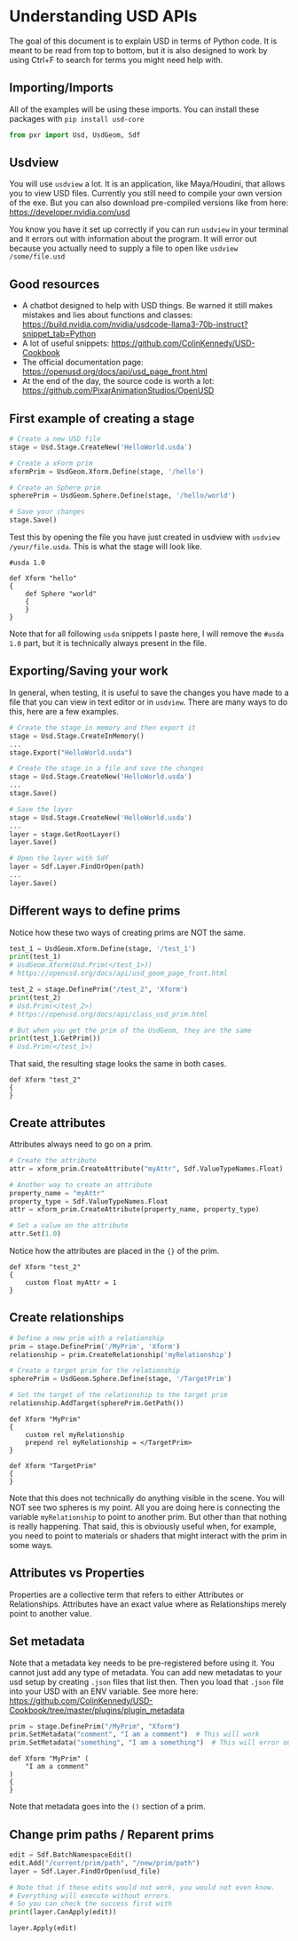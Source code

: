 # Understanding USD APIs

The goal of this document is to explain USD in terms of Python code. It is meant to be read from top to bottom, but it is also designed to work by using Ctrl+F to search for terms you might need help with.

## Importing/Imports

All of the examples will be using these imports. You can install these packages with `pip install usd-core`

```python
from pxr import Usd, UsdGeom, Sdf
```

## Usdview

You will use `usdview` a lot. It is an application, like Maya/Houdini, that allows you to view USD files. Currently you still need to compile your own version of the exe. But you can also download pre-compiled versions like from here: https://developer.nvidia.com/usd

You know you have it set up correctly if you can run `usdview` in your terminal and it errors out with information about the program. It will error out because you actually need to supply a file to open like `usdview /some/file.usd`

## Good resources

* A chatbot designed to help with USD things. Be warned it still makes mistakes and lies about functions and classes: https://build.nvidia.com/nvidia/usdcode-llama3-70b-instruct?snippet_tab=Python
* A lot of useful snippets: https://github.com/ColinKennedy/USD-Cookbook
* The official documentation page: https://openusd.org/docs/api/usd_page_front.html
* At the end of the day, the source code is worth a lot: https://github.com/PixarAnimationStudios/OpenUSD

## First example of creating a stage

```python
# Create a new USD file
stage = Usd.Stage.CreateNew('HelloWorld.usda')

# Create a xForm prim
xformPrim = UsdGeom.Xform.Define(stage, '/hello')

# Create an Sphere prim
spherePrim = UsdGeom.Sphere.Define(stage, '/hello/world')

# Save your changes
stage.Save()
```

Test this by opening the file you have just created in usdview with `usdview /your/file.usda`. This is what the stage will look like.

```
#usda 1.0

def Xform "hello"
{
    def Sphere "world"
    {
    }
}
```

Note that for all following `usda` snippets I paste here, I will remove the `#usda 1.0` part, but it is technically always present in the file.


## Exporting/Saving your work

In general, when testing, it is useful to save the changes you have made to a file that you can view in text editor or in `usdview`. There are many ways to do this, here are a few examples.

```python
# Create the stage in memory and then export it
stage = Usd.Stage.CreateInMemory()
...
stage.Export("HelloWorld.usda")

# Create the stage in a file and save the changes
stage = Usd.Stage.CreateNew('HelloWorld.usda')
...
stage.Save()

# Save the layer
stage = Usd.Stage.CreateNew('HelloWorld.usda')
...
layer = stage.GetRootLayer()
layer.Save()

# Open the layer with Sdf
layer = Sdf.Layer.FindOrOpen(path)
...
layer.Save()
```

## Different ways to define prims

Notice how these two ways of creating prims are NOT the same.

```python
test_1 = UsdGeom.Xform.Define(stage, '/test_1')
print(test_1)
# UsdGeom.Xform(Usd.Prim(</test_1>))
# https://openusd.org/docs/api/usd_geom_page_front.html

test_2 = stage.DefinePrim("/test_2", 'Xform')
print(test_2)
# Usd.Prim(</test_2>)
# https://openusd.org/docs/api/class_usd_prim.html

# But when you get the prim of the UsdGeom, they are the same
print(test_1.GetPrim())
# Usd.Prim(</test_1>)
```

That said, the resulting stage looks the same in both cases.

```
def Xform "test_2"
{
}
```

## Create attributes

Attributes always need to go on a prim.

```python
# Create the attribute
attr = xform_prim.CreateAttribute("myAttr", Sdf.ValueTypeNames.Float)

# Another way to create an attribute
property_name = "myAttr"
property_type = Sdf.ValueTypeNames.Float
attr = xform_prim.CreateAttribute(property_name, property_type)

# Set a value on the attribute
attr.Set(1.0)
```

Notice how the attributes are placed in the `{}` of the prim.

```
def Xform "test_2"
{
    custom float myAttr = 1
}
```

## Create relationships

```python
# Define a new prim with a relationship
prim = stage.DefinePrim('/MyPrim', 'Xform')
relationship = prim.CreateRelationship('myRelationship')

# Create a target prim for the relationship
spherePrim = UsdGeom.Sphere.Define(stage, '/TargetPrim')

# Set the target of the relationship to the target prim
relationship.AddTarget(spherePrim.GetPath())
```

```
def Xform "MyPrim"
{
    custom rel myRelationship
    prepend rel myRelationship = </TargetPrim>
}

def Xform "TargetPrim"
{
}
```

Note that this does not technically do anything visible in the scene. You will NOT see two spheres is my point. All you are doing here is connecting the variable `myRelationship` to point to another prim. But other than that nothing is really happening. That said, this is obviously useful when, for example, you need to point to materials or shaders that might interact with the prim in some ways.

## Attributes vs Properties

Properties are a collective term that refers to either Attributes or Relationships. Attributes have an exact value where as Relationships merely point to another value.

## Set metadata

Note that a metadata key needs to be pre-registered before using it. You cannot just add any type of metadata. You can add new metadatas to your usd setup by creating `.json` files that list then. Then you load that `.json` file into your USD with an ENV variable. See more here: https://github.com/ColinKennedy/USD-Cookbook/tree/master/plugins/plugin_metadata

```python
prim = stage.DefinePrim("/MyPrim", "Xform")
prim.SetMetadata("comment", "I am a comment")  # This will work
prim.SetMetadata("something", "I am a something")  # This will error out
```

```
def Xform "MyPrim" (
    "I am a comment"
)
{
}
```

Note that metadata goes into the `()` section of a prim.

## Change prim paths / Reparent prims

```python
edit = Sdf.BatchNamespaceEdit()
edit.Add("/current/prim/path", "/new/prim/path")
layer = Sdf.Layer.FindOrOpen(usd_file)

# Note that if these edits would not work, you would not even know.
# Everything will execute without errors.
# So you can check the success first with
print(layer.CanApply(edit))

layer.Apply(edit)
```